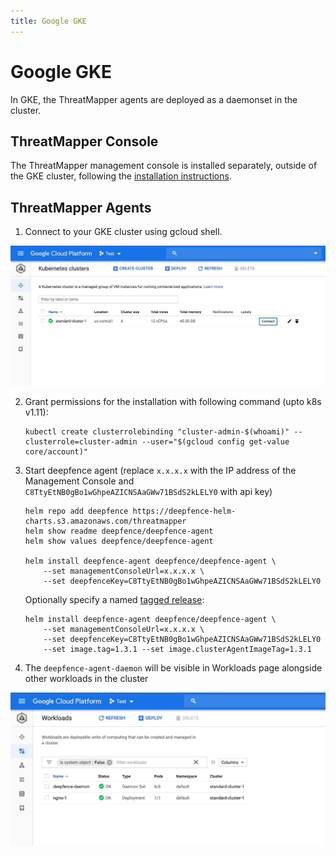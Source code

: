 ```yaml
---
title: Google GKE
---
```


# Google GKE

In GKE, the ThreatMapper agents are deployed as a daemonset in the cluster.

## ThreatMapper Console

The ThreatMapper management console is installed separately, outside of the GKE cluster, following the [installation instructions](Installing-the-Management-Console).

## ThreatMapper Agents

1. Connect to your GKE cluster using gcloud shell.

![DF_GKE1](../img/DF_GKE1.jpeg)

2. Grant permissions for the installation with following command (upto k8s v1.11):

   ```
   kubectl create clusterrolebinding "cluster-admin-$(whoami)" --clusterrole=cluster-admin --user="$(gcloud config get-value core/account)"
   ```

3. Start deepfence agent (replace `x.x.x.x` with the IP address of the Management Console and `C8TtyEtNB0gBo1wGhpeAZICNSAaGWw71BSdS2kLELY0` with api key)

   ```shell script
   helm repo add deepfence https://deepfence-helm-charts.s3.amazonaws.com/threatmapper
   helm show readme deepfence/deepfence-agent
   helm show values deepfence/deepfence-agent

   helm install deepfence-agent deepfence/deepfence-agent \
       --set managementConsoleUrl=x.x.x.x \
       --set deepfenceKey=C8TtyEtNB0gBo1wGhpeAZICNSAaGWw71BSdS2kLELY0
   ```

   Optionally specify a named [tagged release](https://github.com/deepfence/ThreatMapper/releases):

   ```shell script
   helm install deepfence-agent deepfence/deepfence-agent \
       --set managementConsoleUrl=x.x.x.x \
       --set deepfenceKey=C8TtyEtNB0gBo1wGhpeAZICNSAaGWw71BSdS2kLELY0
       --set image.tag=1.3.1 --set image.clusterAgentImageTag=1.3.1
   ```

4. The ```deepfence-agent-daemon``` will be visible in Workloads page alongside other workloads in the cluster

![DF_GKE3](../img/DF_GKE3.jpeg)
